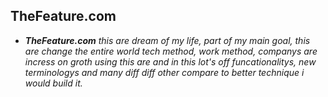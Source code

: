 ## TheFeature.com

* <i><p><b>TheFeature.com</b> this are dream of my life, part of my main goal, this are change the entire world tech method, work method, companys are incress on groth using this are and in this lot's off funcationalitys, new terminologys and many diff diff other compare to better technique i would build it.</p>